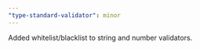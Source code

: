 ```yaml
---
"type-standard-validator": minor
---
```


Added whitelist/blacklist to string and number validators.

